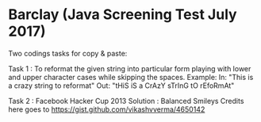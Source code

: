 # Barclay (Java Screening Test July 2017)
Two codings tasks for copy & paste:

Task 1 : To reformat the given string into particular form playing with lower and upper character cases while skipping the spaces.
Example:
In: "This is a crazy string to reformat"
Out: "tHiS iS a CrAzY sTrInG tO rEfoRmAt"

Task 2 : Facebook Hacker Cup 2013 Solution : Balanced Smileys
Credits here goes to https://gist.github.com/vikashvverma/4650142